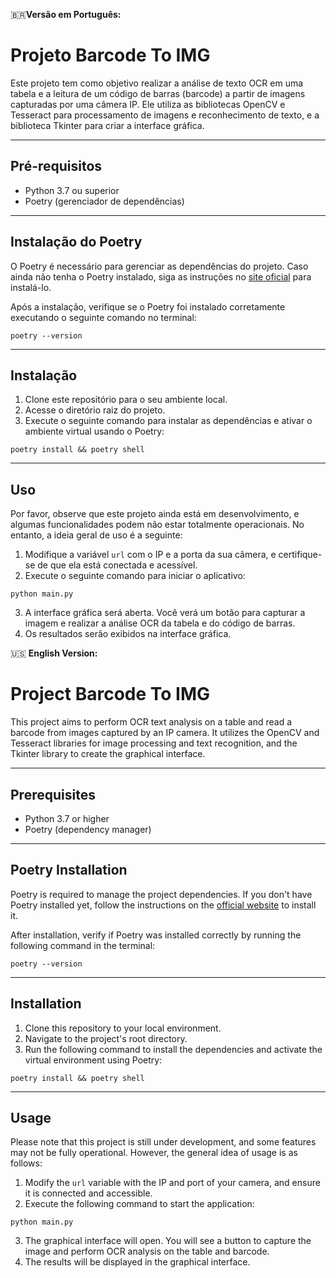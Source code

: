 :brazil:**Versão em Português:**


# Projeto Barcode To IMG

Este projeto tem como objetivo realizar a análise de texto OCR em uma tabela e a leitura de um código de barras (barcode) a partir de imagens capturadas por uma câmera IP. Ele utiliza as bibliotecas OpenCV e Tesseract para processamento de imagens e reconhecimento de texto, e a biblioteca Tkinter para criar a interface gráfica.

---

## Pré-requisitos

- Python 3.7 ou superior
- Poetry (gerenciador de dependências)

---

## Instalação do Poetry

O Poetry é necessário para gerenciar as dependências do projeto. Caso ainda não tenha o Poetry instalado, siga as instruções no [site oficial](https://python-poetry.org/) para instalá-lo.

Após a instalação, verifique se o Poetry foi instalado corretamente executando o seguinte comando no terminal:

```shell
poetry --version
```

---

## Instalação

1. Clone este repositório para o seu ambiente local.
2. Acesse o diretório raiz do projeto.
3. Execute o seguinte comando para instalar as dependências e ativar o ambiente virtual usando o Poetry:

```shell
poetry install && poetry shell
```

---

## Uso

Por favor, observe que este projeto ainda está em desenvolvimento, e algumas funcionalidades podem não estar totalmente operacionais. No entanto, a ideia geral de uso é a seguinte:

1. Modifique a variável `url` com o IP e a porta da sua câmera, e certifique-se de que ela está conectada e acessível.
2. Execute o seguinte comando para iniciar o aplicativo:

```shell
python main.py
```

3. A interface gráfica será aberta. Você verá um botão para capturar a imagem e realizar a análise OCR da tabela e do código de barras.
4. Os resultados serão exibidos na interface gráfica.

:us: **English Version:**

# Project Barcode To IMG

This project aims to perform OCR text analysis on a table and read a barcode from images captured by an IP camera. It utilizes the OpenCV and Tesseract libraries for image processing and text recognition, and the Tkinter library to create the graphical interface.

---

## Prerequisites

- Python 3.7 or higher
- Poetry (dependency manager)

---

## Poetry Installation

Poetry is required to manage the project dependencies. If you don't have Poetry installed yet, follow the instructions on the [official website](https://python-poetry.org/) to install it.

After installation, verify if Poetry was installed correctly by running the following command in the terminal:

```shell
poetry --version
```

---

## Installation

1. Clone this repository to your local environment.
2. Navigate to the project's root directory.
3. Run the following command to install the dependencies and activate the virtual environment using Poetry:

```shell
poetry install && poetry shell
```

---

## Usage

Please note that this project is still under development, and some features may not be fully operational. However, the general idea of usage is as follows:

1. Modify the `url` variable with the IP and port of your camera, and ensure it is connected and accessible.
2. Execute the following command to start the application:

```shell
python main.py
```

3. The graphical interface will open. You will see a button to capture the image and perform OCR analysis on the table and barcode.
4. The results will be displayed in the graphical interface.
